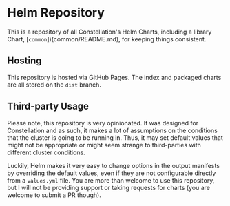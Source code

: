 # Helm Repository
This is a repository of all Constellation's Helm Charts, including a library Chart, [`common`])(common/README.md), for keeping things consistent.

## Hosting
This repository is hosted via GitHub Pages. The index and packaged charts are all stored on the `dist` branch.

## Third-party Usage
Please note, this repository is very opinionated. It was designed for Constellation and as such, it makes a lot of assumptions on the conditions that the cluster is going to be running in. Thus, it may set default values that might not be appropriate or might seem strange to third-parties with different cluster conditions.

Luckily, Helm makes it very easy to change options in the output manifests by overriding the default values, even if they are not configurable directly from a `values.yml` file. You are more than welcome to use this repository, but I will not be providing support or taking requests for charts (you are welcome to submit a PR though).